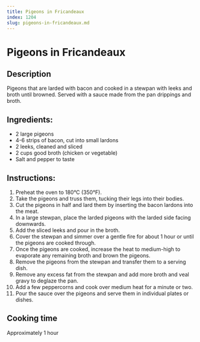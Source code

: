 ```yaml
---
title: Pigeons in Fricandeaux
index: 1204
slug: pigeons-in-fricandeaux.md
---
```


# Pigeons in Fricandeaux

## Description
Pigeons that are larded with bacon and cooked in a stewpan with leeks and broth until browned. Served with a sauce made from the pan drippings and broth.

## Ingredients:
- 2 large pigeons
- 4-6 strips of bacon, cut into small lardons
- 2 leeks, cleaned and sliced
- 2 cups good broth (chicken or vegetable)
- Salt and pepper to taste

## Instructions:
1. Preheat the oven to 180°C (350°F).
2. Take the pigeons and truss them, tucking their legs into their bodies.
3. Cut the pigeons in half and lard them by inserting the bacon lardons into the meat.
4. In a large stewpan, place the larded pigeons with the larded side facing downwards.
5. Add the sliced leeks and pour in the broth.
6. Cover the stewpan and simmer over a gentle fire for about 1 hour or until the pigeons are cooked through.
7. Once the pigeons are cooked, increase the heat to medium-high to evaporate any remaining broth and brown the pigeons.
8. Remove the pigeons from the stewpan and transfer them to a serving dish.
9. Remove any excess fat from the stewpan and add more broth and veal gravy to deglaze the pan.
10. Add a few peppercorns and cook over medium heat for a minute or two.
11. Pour the sauce over the pigeons and serve them in individual plates or dishes.

## Cooking time
Approximately 1 hour